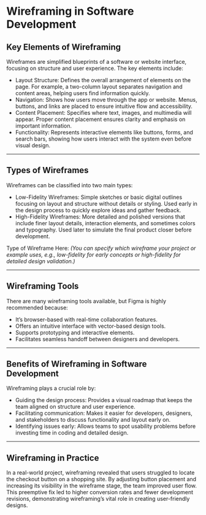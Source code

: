 # Wireframing in Software Development

## Key Elements of Wireframing

Wireframes are simplified blueprints of a software or website interface, focusing on structure and user experience. The key elements include:

- Layout Structure: Defines the overall arrangement of elements on the page. For example, a two-column layout separates navigation and content areas, helping users find information quickly.
- Navigation: Shows how users move through the app or website. Menus, buttons, and links are placed to ensure intuitive flow and accessibility.
- Content Placement: Specifies where text, images, and multimedia will appear. Proper content placement ensures clarity and emphasis on important information.
- Functionality: Represents interactive elements like buttons, forms, and search bars, showing how users interact with the system even before visual design.

---

## Types of Wireframes

Wireframes can be classified into two main types:

- Low-Fidelity Wireframes: Simple sketches or basic digital outlines focusing on layout and structure without details or styling. Used early in the design process to quickly explore ideas and gather feedback.
- High-Fidelity Wireframes: More detailed and polished versions that include finer layout details, interaction elements, and sometimes colors and typography. Used later to simulate the final product closer before development.

Type of Wireframe Here: *(You can specify which wireframe your project or example uses, e.g., low-fidelity for early concepts or high-fidelity for detailed design validation.)*

---

## Wireframing Tools

There are many wireframing tools available, but Figma is highly recommended because:

- It’s browser-based with real-time collaboration features.
- Offers an intuitive interface with vector-based design tools.
- Supports prototyping and interactive elements.
- Facilitates seamless handoff between designers and developers.

---

## Benefits of Wireframing in Software Development

Wireframing plays a crucial role by:

- Guiding the design process: Provides a visual roadmap that keeps the team aligned on structure and user experience.
- Facilitating communication: Makes it easier for developers, designers, and stakeholders to discuss functionality and layout early on.
- Identifying issues early: Allows teams to spot usability problems before investing time in coding and detailed design.

---

## Wireframing in Practice

In a real-world project, wireframing revealed that users struggled to locate the checkout button on a shopping site. By adjusting button placement and increasing its visibility in the wireframe stage, the team improved user flow. This preemptive fix led to higher conversion rates and fewer development revisions, demonstrating wireframing’s vital role in creating user-friendly designs.
